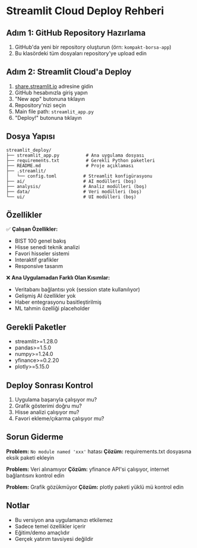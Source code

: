 # Streamlit Cloud Deploy Rehberi

## Adım 1: GitHub Repository Hazırlama

1. GitHub'da yeni bir repository oluşturun (örn: `kompakt-borsa-app`)
2. Bu klasördeki tüm dosyaları repository'ye upload edin

## Adım 2: Streamlit Cloud'a Deploy

1. [share.streamlit.io](https://share.streamlit.io) adresine gidin
2. GitHub hesabınızla giriş yapın
3. "New app" butonuna tıklayın
4. Repository'nizi seçin
5. Main file path: `streamlit_app.py`
6. "Deploy!" butonuna tıklayın

## Dosya Yapısı

```
streamlit_deploy/
├── streamlit_app.py          # Ana uygulama dosyası
├── requirements.txt          # Gerekli Python paketleri
├── README.md                 # Proje açıklaması
├── .streamlit/
│   └── config.toml          # Streamlit konfigürasyonu
├── ai/                      # AI modülleri (boş)
├── analysis/                # Analiz modülleri (boş)
├── data/                    # Veri modülleri (boş)
└── ui/                      # UI modülleri (boş)
```

## Özellikler

✅ **Çalışan Özellikler:**
- BIST 100 genel bakış
- Hisse senedi teknik analizi
- Favori hisseler sistemi
- Interaktif grafikler
- Responsive tasarım

❌ **Ana Uygulamadan Farklı Olan Kısımlar:**
- Veritabanı bağlantısı yok (session state kullanılıyor)
- Gelişmiş AI özellikler yok
- Haber entegrasyonu basitleştirilmiş
- ML tahmin özelliği placeholder

## Gerekli Paketler

- streamlit>=1.28.0
- pandas>=1.5.0
- numpy>=1.24.0
- yfinance>=0.2.20
- plotly>=5.15.0

## Deploy Sonrası Kontrol

1. Uygulama başarıyla çalışıyor mu?
2. Grafik gösterimi doğru mu?
3. Hisse analizi çalışıyor mu?
4. Favori ekleme/çıkarma çalışıyor mu?

## Sorun Giderme

**Problem:** `No module named 'xxx'` hatası
**Çözüm:** requirements.txt dosyasına eksik paketi ekleyin

**Problem:** Veri alınamıyor
**Çözüm:** yfinance API'si çalışıyor, internet bağlantısını kontrol edin

**Problem:** Grafik gözükmüyor
**Çözüm:** plotly paketi yüklü mü kontrol edin

## Notlar

- Bu versiyon ana uygulamanızı etkilemez
- Sadece temel özellikler içerir
- Eğitim/demo amaçlıdır
- Gerçek yatırım tavsiyesi değildir
